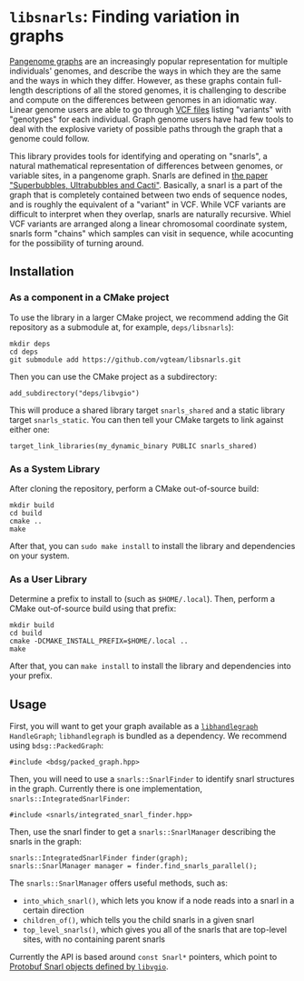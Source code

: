 # `libsnarls`: Finding variation in graphs

[Pangenome graphs](https://pangenome.github.io/) are an increasingly popular representation for multiple individuals' genomes, and describe the ways in which they are the same and the ways in which they differ. However, as these graphs contain full-length descriptions of all the stored genomes, it is challenging to describe and compute on the differences between genomes in an idiomatic way. Linear genome users are able to go through [VCF files](https://samtools.github.io/hts-specs/VCFv4.2.pdf) listing "variants" with "genotypes" for each individual. Graph genome users have had few tools to deal with the explosive variety of possible paths through the graph that a genome could follow. 

This library provides tools for identifying and operating on "snarls", a natural mathematical representation of differences between genomes, or variable sites, in a pangenome graph. Snarls are defined in [the paper "Superbubbles, Ultrabubbles and Cacti"](https://link.springer.com/chapter/10.1007%2F978-3-319-56970-3_11). Basically, a snarl is a part of the graph that is completely contained between two ends of sequence nodes, and is roughly the equivalent of a "variant" in VCF. While VCF variants are difficult to interpret when they overlap, snarls are naturally recursive. Whiel VCF variants are arranged along a linear chromosomal coordinate system, snarls form "chains" which samples can visit in sequence, while acocunting for the possibility of turning around.

## Installation

### As a component in a CMake project

To use the library in a larger CMake project, we recommend adding the Git repository as a submodule at, for example, `deps/libsnarls`):

```
mkdir deps
cd deps
git submodule add https://github.com/vgteam/libsnarls.git
```

Then you can use the CMake project as a subdirectory:

```
add_subdirectory("deps/libvgio")
```

This will produce a shared library target `snarls_shared` and a static library target `snarls_static`. You can then tell your CMake targets to link against either one:

```
target_link_libraries(my_dynamic_binary PUBLIC snarls_shared)
```

### As a System Library

After cloning the repository, perform a CMake out-of-source build:

```
mkdir build
cd build
cmake ..
make
```

After that, you can `sudo make install` to install the library and dependencies on your system.

### As a User Library

Determine a prefix to install to (such as `$HOME/.local`). Then, perform a CMake out-of-source build using that prefix:

```
mkdir build
cd build
cmake -DCMAKE_INSTALL_PREFIX=$HOME/.local ..
make
```

After that, you can `make install` to install the library and dependencies into your prefix.

## Usage

First, you will want to get your graph available as a [`libhandlegraph`](https://github.com/vgteam/libhandlegraph) `HandleGraph`; `libhandlegraph` is bundled as a dependency. We recommend using `bdsg::PackedGraph`:

```
#include <bdsg/packed_graph.hpp>
```

Then, you will need to use a `snarls::SnarlFinder` to identify snarl structures in the graph. Currently there is one implementation, `snarls::IntegratedSnarlFinder`:

```
#include <snarls/integrated_snarl_finder.hpp>
```

Then, use the snarl finder to get a `snarls::SnarlManager` describing the snarls in the graph:

```
snarls::IntegratedSnarlFinder finder(graph);
snarls::SnarlManager manager = finder.find_snarls_parallel();
```

The `snarls::SnarlManager` offers useful methods, such as:
 * `into_which_snarl()`, which lets you know if a node reads into a snarl in a certain direction
 * `children_of()`, which tells you the child snarls in a given snarl
 * `top_level_snarls()`, which gives you all of the snarls that are top-level sites, with no containing parent snarls
 
Currently the API is based around `const Snarl*` pointers, which point to [Protobuf Snarl objects defined by `libvgio`](https://github.com/vgteam/libvgio/blob/25e922ff8a556a233b0741617c2b88c2d41de8ed/deps/vg.proto#L254). 



